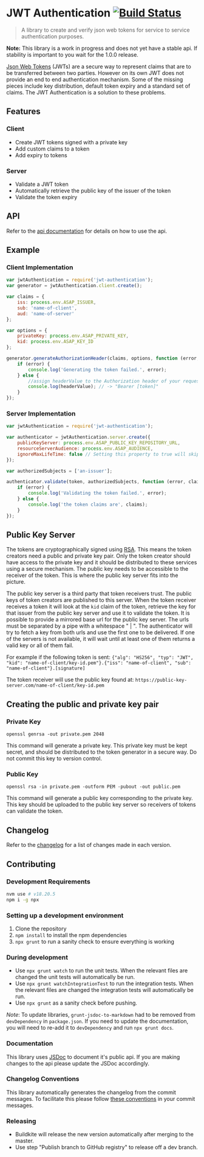 # JWT Authentication [![Build Status](https://travis-ci.org/SafetyCulture/jwt-authentication.svg?branch=master)](https://travis-ci.org/SafetyCulture/jwt-authentication)

> A library to create and verify json web tokens for service to service authentication purposes.

**Note:** This library is a work in progress and does not yet have a stable api. If stability is important to you wait for the 1.0.0 release.

[Json Web Tokens](http://jwt.io/) (JWTs) are a secure way to represent claims that are to be transferred between two parties.
However on its own JWT does not provide an end to end authentication mechanism.
Some of the missing pieces include key distribution, default token expiry and a standard set of claims.
The JWT Authentication is a solution to these problems.

## Features

### Client

* Create JWT tokens signed with a private key
* Add custom claims to a token
* Add expiry to tokens

### Server

* Validate a JWT token
* Automatically retrieve the public key of the issuer of the token
* Validate the token expiry

## API

Refer to the [api documentation](https://bitbucket.org/atlassianlabs/jwt-authentication/src/master/docs/API.md) for details on how to use the api.

## Example

### Client Implementation

```javascript
var jwtAuthentication = require('jwt-authentication');
var generator = jwtAuthentication.client.create();

var claims = {
    iss: process.env.ASAP_ISSUER,
    sub: 'name-of-client',
    aud: 'name-of-server'
};

var options = {
    privateKey: process.env.ASAP_PRIVATE_KEY,
    kid: process.env.ASAP_KEY_ID
};

generator.generateAuthorizationHeader(claims, options, function (error, headerValue) {
    if (error) {
        console.log('Generating the token failed.', error);
    } else {
        //assign headerValue to the Authorization header of your request object
        console.log(headerValue); // -> "Bearer [token]"
    }
});
```

### Server Implementation

```javascript
var jwtAuthentication = require('jwt-authentication');

var authenticator = jwtAuthentication.server.create({
    publicKeyServer: process.env.ASAP_PUBLIC_KEY_REPOSITORY_URL,
    resourceServerAudience: process.env.ASAP_AUDIENCE,
    ignoreMaxLifeTime: false // Setting this property to true will skip the 1 hour max lifetime checks and make your server less secure. Do not include this if you are not sure what you are doing.
});

var authorizedSubjects = ['an-issuer'];

authenticator.validate(token, authorizedSubjects, function (error, claims) {
    if (error) {
        console.log('Validating the token failed.', error);
    } else {
        console.log('the token claims are', claims);
    }
});
```

## Public Key Server

The tokens are cryptographically signed using [RSA](http://en.wikipedia.org/wiki/RSA_%28cryptosystem%29). This means the token creators need a public and private key pair. Only the token creator should have access to the private key and it should be distributed to these services using a secure mechanism. The public key needs to be accessible to the receiver of the token. This is where the public key server fits into the picture.

The public key server is a third party that token receivers trust. The public keys of token creators are published to this server. When the token receiver receives a token it will look at the `kid` claim of the token, retrieve the key for that issuer from the public key server and use it to validate the token.
It is possible to provide a mirrored base url for the public key server. The urls must be separated by a pipe with a whitespace " | ". The authenticator will try to fetch a key from both urls and use the first one to be delivered. If one of the servers is not available, it will wait until at least one of them returns a valid key or all of them fail.

For example if the following token is sent:
`{"alg": "HS256", "typ": "JWT", "kid": "name-of-client/key-id.pem"}.{"iss": "name-of-client", "sub": "name-of-client"}.[signature]`

The token receiver will use the public key found at:
`https://public-key-server.com/name-of-client/key-id.pem`

## Creating the public and private key pair

### Private Key

```cli
openssl genrsa -out private.pem 2048
```

This command will generate a private key. This private key must be kept secret, and should be distributed to the token generator in a secure way. Do not commit this key to version control.

### Public Key

```cli
openssl rsa -in private.pem -outform PEM -pubout -out public.pem
```

This command will generate a public key corresponding to the private key. This key should be uploaded to the public key server so receivers of tokens can validate the token.

## Changelog

Refer to the [changelog](https://bitbucket.org/atlassianlabs/jwt-authentication/src/master/docs/CHANGELOG.md) for a list of changes made in each version.

## Contributing

### Development Requirements
```sh
nvm use # v18.20.5
npm i -g npx
```

### Setting up a development environment

1. Clone the repository
1. `npm install` to install the npm dependencies
1. `npx grunt` to run a sanity check to ensure everything is working

### During development

* Use `npx grunt watch` to run the unit tests. When the relevant files are changed the unit tests will automatically be run.
* Use `npx grunt watchIntegrationTest` to run the integration tests. When the relevant files are changed the integration tests will automatically be run.
* Use `npx grunt` as a sanity check before pushing.

_Note_: To update libraries, `grunt-jsdoc-to-markdown` had to be removed from `devDependency` in `package.json`. If you need to update the documentation, you will need to re-add it to `devDependency` and run `npx grunt docs`.

### Documentation

This library uses [JSDoc](http://usejsdoc.org/) to document it's public api. If you are making changes to the api please update the JSDoc accordingly.

### Changelog Conventions

This library automatically generates the changelog from the commit messages. To facilitate this please follow [these conventions](https://github.com/bcoe/conventional-changelog-standard/blob/master/convention.md) in your commit messages.

### Releasing

* Buildkite will release the new version automatically after merging to the master.
* Use step "Publish branch to GitHub registry" to release off a dev branch.

